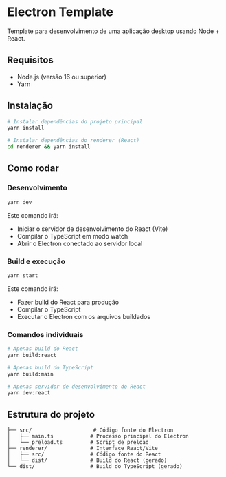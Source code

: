 # Electron Template

Template para desenvolvimento de uma aplicação desktop usando Node + React.

## Requisitos

- Node.js (versão 16 ou superior)
- Yarn

## Instalação

```bash
# Instalar dependências do projeto principal
yarn install

# Instalar dependências do renderer (React)
cd renderer && yarn install
```

## Como rodar

### Desenvolvimento
```bash
yarn dev
```
Este comando irá:
- Iniciar o servidor de desenvolvimento do React (Vite)
- Compilar o TypeScript em modo watch
- Abrir o Electron conectado ao servidor local

### Build e execução
```bash
yarn start
```
Este comando irá:
- Fazer build do React para produção
- Compilar o TypeScript
- Executar o Electron com os arquivos buildados

### Comandos individuais

```bash
# Apenas build do React
yarn build:react

# Apenas build do TypeScript
yarn build:main

# Apenas servidor de desenvolvimento do React
yarn dev:react
```

## Estrutura do projeto

```
├── src/                    # Código fonte do Electron
│   ├── main.ts            # Processo principal do Electron
│   └── preload.ts         # Script de preload
├── renderer/              # Interface React/Vite
│   ├── src/               # Código fonte do React
│   └── dist/              # Build do React (gerado)
└── dist/                  # Build do TypeScript (gerado)
```
